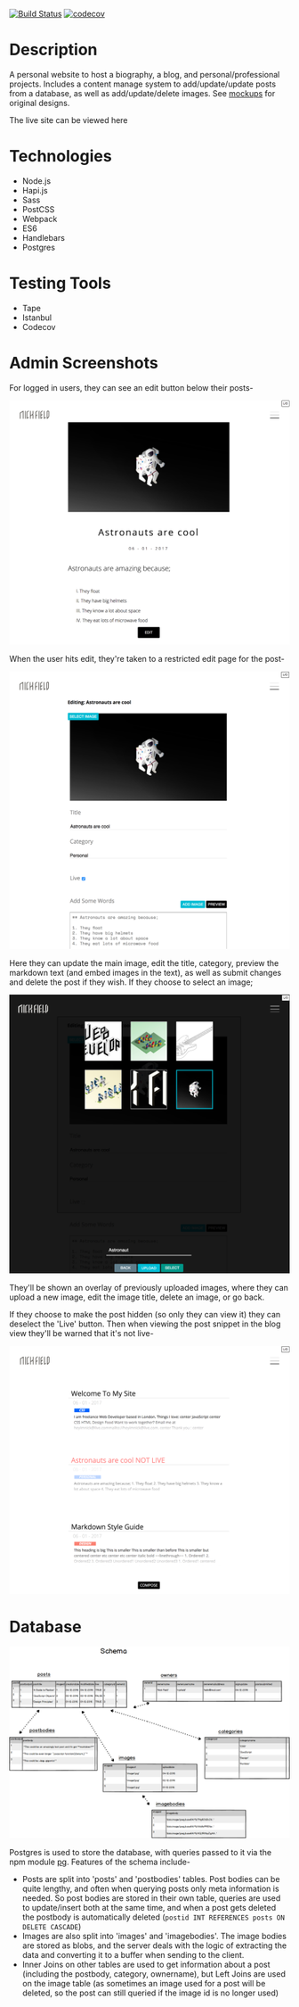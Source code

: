 [![Build Status](https://travis-ci.org/njsfield/mysite.svg?branch=master)](https://travis-ci.org/njsfield/mysite)
[![codecov](https://codecov.io/gh/njsfield/mysite/branch/master/graph/badge.svg)](https://codecov.io/gh/njsfield/mysite)

# Description
A personal website to host a biography, a blog, and personal/professional projects. Includes a content manage system to add/update/update posts from a database, as well as add/update/delete images. See [mockups](./docs/mockups/) for original designs.

The live site can be viewed here


# Technologies
- Node.js  
- Hapi.js
- Sass
- PostCSS
- Webpack
- ES6
- Handlebars
- Postgres

# Testing Tools
- Tape
- Istanbul
- Codecov

# Admin Screenshots

For logged in users, they can see an edit button below their posts-

![edit-button](./docs/screenshots/edit-button.png)

When the user hits edit, they're taken to a restricted edit page for the post-

![edit-post](./docs/screenshots/edit-post.png)

Here they can update the main image, edit the title, category, preview the markdown text (and embed images in the text), as well as submit changes and delete the post if they wish. If they choose to select an image;

![upload-image](./docs/screenshots/upload-image.png)

They'll be shown an overlay of previously uploaded images, where they can upload a new image, edit the image title, delete an image, or go back.

If they choose to make the post hidden (so only they can view it) they can deselect the 'Live' button. Then when viewing the post snippet in the blog view they'll be warned that it's not live-

![not-live](./docs/screenshots/not-live.png)

# Database
![Schema](./docs/mockups/schema.png)

Postgres is used to store the database, with queries passed to it via the npm module [pg](https://www.npmjs.com/package/pg). Features of the schema include-
- Posts are split into 'posts' and 'postbodies' tables. Post bodies can be quite lengthy, and often when querying posts only meta information is needed. So post bodies are stored in their own table, queries are used to update/insert both at the same time, and when a post gets deleted the postbody is automatically deleted (`postid INT REFERENCES posts ON DELETE CASCADE`)
- Images are also split into 'images' and 'imagebodies'. The image bodies are stored as blobs, and the server deals with the logic of extracting the data and converting it to a buffer when sending to the client.
- Inner Joins on other tables are used to get information about a post (including the postbody, category, ownername), but Left Joins are used on the image table (as sometimes an image used for a post will be deleted, so the post can still queried if the image id is no longer used)
